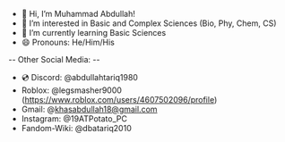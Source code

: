 - 👋 Hi, I’m Muhammad Abdullah!
- 👀 I’m interested in Basic and Complex Sciences (Bio, Phy, Chem, CS)
- 🌱 I’m currently learning Basic Sciences
- 😄 Pronouns: He/Him/His

-- Other Social Media: --
- 💿 Discord: @abdullahtariq1980
- Roblox: @legsmasher9000 (https://www.roblox.com/users/4607502096/profile)
- Gmail: @khasabdullah18@gmail.com
- Instagram: @19ATPotato_PC
- Fandom-Wiki: @dbatariq2010
